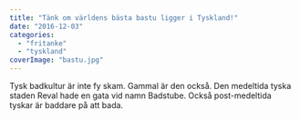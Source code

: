 ```yaml
---
title: "Tänk om världens bästa bastu ligger i Tyskland!"
date: "2016-12-03"
categories: 
  - "fritanke"
  - "tyskland"
coverImage: "bastu.jpg"
---
```


Tysk badkultur är inte fy skam. Gammal är den också. Den medeltida tyska staden Reval hade en gata vid namn Badstube. Också post-medeltida tyskar är baddare på att bada.
